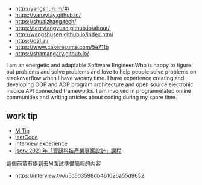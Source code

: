 - http://yangshun.im/#/
- https://vanzytay.github.io/
- https://shuaizhang.tech/
- https://terrytangyuan.github.io/about/
- http://wangshusen.github.io/index.html
- https://d2l.ai/
- https://www.cakeresume.com/5e711b
- https://shamangary.github.io/

I am an energetic and adaptable Software Engineer.Who is happy to figure out problems and solve problems and love to help people solve problems on stackoverflow when I have vacany time. I have experience creating and developing OOP and AOP program architecture and open source electronic invoice API connected frameworks. I am involved in programrelated online communities and writing articles about coding during my spare time.

## work tip
- [M Tip](https://www.1111.com.tw/1000w/fanshome/discussTopic.asp?cat=FANS&id=298305)
- [leetCode](https://leetcode.com/list/xoqag3yj/)
- [interview experience](http://disp.ee.ntu.edu.tw/class/%E9%9D%A2%E8%A9%A6%E6%BA%96%E5%82%99%E7%B6%93%E9%A9%97%E5%88%86%E4%BA%AB.pdf)
- [jserv 2021 年「資訊科技產業專案設計」課程](https://hackmd.io/@sysprog/SJ3QpJJNY?fbclid=IwAR3FAm2wiFJCgG7o8oN6Z9IP9cW_1ucA1NcuWWfWZPjOo-7on71eecyrCGI#2021-年「資訊科技產業專案設計」課程)


這個前輩有提到去M面試準備簡報的內容
- https://interview.tw/i/5c5d3598db461026a55d9652


